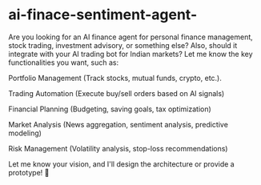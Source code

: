 # ai-finace-sentiment-agent-

Are you looking for an AI finance agent for personal finance management, stock trading, investment advisory, or something else? Also, should it integrate with your AI trading bot for Indian markets? Let me know the key functionalities you want, such as:

Portfolio Management (Track stocks, mutual funds, crypto, etc.).

Trading Automation (Execute buy/sell orders based on AI signals)

Financial Planning (Budgeting, saving goals, tax optimization)

Market Analysis (News aggregation, sentiment analysis, predictive modeling)

Risk Management (Volatility analysis, stop-loss recommendations)

Let me know your vision, and I'll design the architecture or provide a prototype! 🚀
